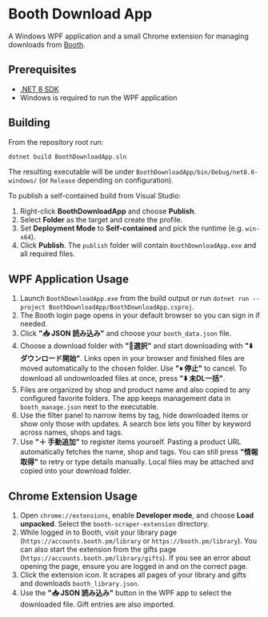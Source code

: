 # Booth Download App

A Windows WPF application and a small Chrome extension for managing downloads from [Booth](https://booth.pm/).

## Prerequisites

- [.NET 8 SDK](https://dotnet.microsoft.com/download)
- Windows is required to run the WPF application

## Building

From the repository root run:

```bash
dotnet build BoothDownloadApp.sln
```

The resulting executable will be under `BoothDownloadApp/bin/Debug/net8.0-windows/` (or `Release` depending on configuration).

To publish a self-contained build from Visual Studio:

1. Right-click **BoothDownloadApp** and choose **Publish**.
2. Select **Folder** as the target and create the profile.
3. Set **Deployment Mode** to **Self-contained** and pick the runtime (e.g. `win-x64`).
4. Click **Publish**. The `publish` folder will contain `BoothDownloadApp.exe` and all required files.

## WPF Application Usage

1. Launch `BoothDownloadApp.exe` from the build output or run `dotnet run --project BoothDownloadApp/BoothDownloadApp.csproj`.
2. The Booth login page opens in your default browser so you can sign in if needed.
3. Click **"📥 JSON 読み込み"** and choose your `booth_data.json` file.
4. Choose a download folder with **"📂選択"** and start downloading with **"⬇️ ダウンロード開始"**. Links open in your browser and finished files are moved automatically to the chosen folder. Use **"⏸ 停止"** to cancel.
   To download all undownloaded files at once, press **"⬇️ 未DL一括"**.
5. Files are organized by shop and product name and also copied to any configured favorite folders. The app keeps management data in `booth_manage.json` next to the executable.
6. Use the filter panel to narrow items by tag, hide downloaded items or show only those with updates. A search box lets you filter by keyword across names, shops and tags.
7. Use **"＋ 手動追加"** to register items yourself. Pasting a product URL automatically fetches the name, shop and tags. You can still press **"情報取得"** to retry or type details manually. Local files may be attached and copied into your download folder.

## Chrome Extension Usage

1. Open `chrome://extensions`, enable **Developer mode**, and choose **Load unpacked**. Select the `booth-scraper-extension` directory.
2. While logged in to Booth, visit your library page
   (`https://accounts.booth.pm/library` or `https://booth.pm/library`).
   You can also start the extension from the gifts page
   (`https://accounts.booth.pm/library/gifts`).
   If you see an error about opening the page, ensure you are logged in and on the correct page.
3. Click the extension icon. It scrapes all pages of your library and gifts and downloads `booth_library.json`.
4. Use the **"📥 JSON 読み込み"** button in the WPF app to select the downloaded file. Gift entries are also imported.

